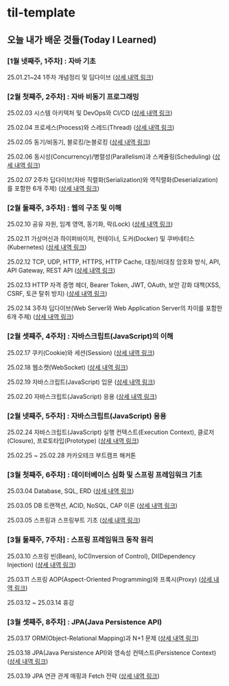 # til-template

## 오늘 내가 배운 것들(Today I Learned)

### [1월 넷째주, 1주차] : 자바 기초

25.01.21~24 1주차 개념정리 및 딥다이브 ([상세 내역 링크](https://github.com/100-hours-a-week/jay-til/tree/main/JAN))

### [2월 첫째주, 2주차] : 자바 비동기 프로그래밍

25.02.03 시스템 아키텍처 및 DevOps와 CI/CD ([상세 내역 링크](https://github.com/juintination/jay-til/blob/main/FEB/2025-02-03.md))

25.02.04 프로세스(Process)와 스레드(Thread) ([상세 내역 링크](https://github.com/juintination/jay-til/blob/main/FEB/2025-02-04.md))

25.02.05 동기/비동기, 블로킹/논블로킹 ([상세 내역 링크](https://github.com/juintination/jay-til/blob/main/FEB/2025-02-05.md))

25.02.06 동시성(Concurrency)/병렬성(Parallelism)과 스케쥴링(Scheduling) ([상세 내역 링크](https://github.com/juintination/jay-til/blob/main/FEB/2025-02-06.md))

25.02.07 2주차 딥다이브(자바 직렬화(Serialization)와 역직렬화(Deserialization)를 포함한 6개 주제) ([상세 내역 링크](https://github.com/juintination/jay-til/blob/main/FEB/2025-02-07.md))

### [2월 둘째주, 3주차] : 웹의 구조 및 이해

25.02.10 공유 자원, 임계 영역, 동기화, 락(Lock) ([상세 내역 링크](https://github.com/juintination/jay-til/blob/main/FEB/2025-02-10.md))

25.02.11 가상머신과 하이퍼바이저, 컨테이너, 도커(Docker) 및 쿠버네티스(Kubernetes) ([상세 내역 링크](https://github.com/juintination/jay-til/blob/main/FEB/2025-02-11.md))

25.02.12 TCP, UDP, HTTP, HTTPS, HTTP Cache, 대칭/비대칭 암호화 방식, API, API Gateway, REST API ([상세 내역 링크](https://github.com/juintination/jay-til/blob/main/FEB/2025-02-12.md))

25.02.13 HTTP 자격 증명 헤더, Bearer Token, JWT, OAuth, 보안 강화 대책(XSS, CSRF, 토큰 탈취 방지) ([상세 내역 링크](https://github.com/juintination/jay-til/blob/main/FEB/2025-02-13.md))

25.02.14 3주차 딥다이브(Web Server와 Web Application Server의 차이를 포함한 6개 주제) ([상세 내역 링크](https://github.com/juintination/jay-til/blob/main/FEB/2025-02-14.md))

### [2월 셋째주, 4주차] : 자바스크립트(JavaScript)의 이해

25.02.17 쿠키(Cookie)와 세션(Session) ([상세 내역 링크](https://github.com/juintination/jay-til/blob/main/FEB/2025-02-17.md))

25.02.18 웹소켓(WebSocket) ([상세 내역 링크](https://github.com/juintination/jay-til/blob/main/FEB/2025-02-18.md))

25.02.19 자바스크립트(JavaScript) 입문 ([상세 내역 링크](https://github.com/juintination/jay-til/blob/main/FEB/2025-02-19.md))

25.02.20 자바스크립트(JavaScript) 응용 ([상세 내역 링크](https://github.com/juintination/jay-til/blob/main/FEB/2025-02-20.md))

### [2월 넷째주, 5주차] : 자바스크립트(JavaScript) 응용

25.02.24 자바스크립트(JavaScript) 실행 컨텍스트(Execution Context), 클로저(Closure), 프로토타입(Prototype) ([상세 내역 링크](https://github.com/juintination/jay-til/blob/main/FEB/2025-02-24.md))

25.02.25 ~ 25.02.28 카카오테크 부트캠프 해커톤

### [3월 첫째주, 6주차] : 데이터베이스 심화 및 스프링 프레임워크 기초

25.03.04 Database, SQL, ERD ([상세 내역 링크](https://github.com/juintination/jay-til/blob/main/MAR/2025-03-04.md))

25.03.05 DB 트랜잭션, ACID, NoSQL, CAP 이론 ([상세 내역 링크](https://github.com/juintination/jay-til/blob/main/MAR/2025-03-05.md))

25.03.05 스프링과 스프링부트 기초 ([상세 내역 링크](https://github.com/juintination/jay-til/blob/main/MAR/2025-03-06.md))

### [3월 둘째주, 7주차] : 스프링 프레임워크 동작 원리

25.03.10 스프링 빈(Bean), IoC(Inversion of Control), DI(Dependency Injection) ([상세 내역 링크](https://github.com/juintination/jay-til/blob/main/MAR/2025-03-10.md))

25.03.11 스프링 AOP(Aspect-Oriented Programming)와 프록시(Proxy) ([상세 내역 링크](https://github.com/juintination/jay-til/blob/main/MAR/2025-03-11.md))

25.03.12 ~ 25.03.14 휴강

### [3월 셋째주, 8주차] : JPA(Java Persistence API)

25.03.17 ORM(Object-Relational Mapping)과 N+1 문제 ([상세 내역 링크](https://github.com/juintination/jay-til/blob/main/MAR/2025-03-17.md))

25.03.18 JPA(Java Persistence API)와 영속성 컨텍스트(Persistence Context) ([상세 내역 링크](https://github.com/juintination/jay-til/blob/main/MAR/2025-03-18.md))

25.03.19 JPA 연관 관계 매핑과 Fetch 전략 ([상세 내역 링크](https://github.com/juintination/jay-til/blob/main/MAR/2025-03-19.md))
